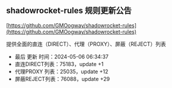 ## shadowrocket-rules 规则更新公告

[https://github.com/GMOogway/shadowrocket-rules](https://github.com/GMOogway/shadowrocket-rules)

提供全面的直连（DIRECT）、代理（PROXY）、屏蔽（REJECT）列表
- 最后 更新 时间：2024-05-06 06:34:37
- 直连DIRECT列表：75183，update +1
- 代理PROXY 列表：25035，update +12
- 屏蔽REJECT列表：76088，update +29